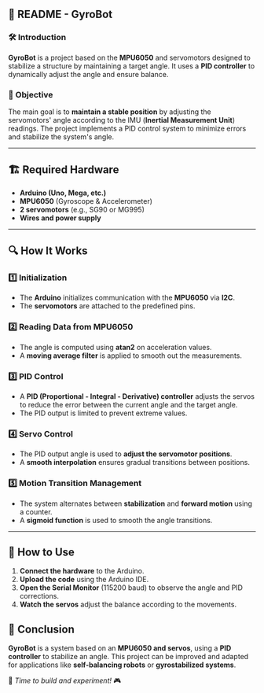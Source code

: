 ## 📜 README - GyroBot

### 🛠️ Introduction
**GyroBot** is a project based on the **MPU6050** and servomotors designed to stabilize a structure by maintaining a target angle. It uses a **PID controller** to dynamically adjust the angle and ensure balance.

### 🎯 Objective
The main goal is to **maintain a stable position** by adjusting the servomotors' angle according to the IMU (**Inertial Measurement Unit**) readings. The project implements a PID control system to minimize errors and stabilize the system's angle.

---

## 🏗️ Required Hardware
- **Arduino (Uno, Mega, etc.)**
- **MPU6050** (Gyroscope & Accelerometer)
- **2 servomotors** (e.g., SG90 or MG995)
- **Wires and power supply**

---

## 🔍 How It Works

### 1️⃣ **Initialization**
- The **Arduino** initializes communication with the **MPU6050** via **I2C**.
- The **servomotors** are attached to the predefined pins.

### 2️⃣ **Reading Data from MPU6050**
- The angle is computed using **atan2** on acceleration values.
- A **moving average filter** is applied to smooth out the measurements.

### 3️⃣ **PID Control**
- A **PID (Proportional - Integral - Derivative) controller** adjusts the servos to reduce the error between the current angle and the target angle.
- The PID output is limited to prevent extreme values.

### 4️⃣ **Servo Control**
- The PID output angle is used to **adjust the servomotor positions**.
- A **smooth interpolation** ensures gradual transitions between positions.

### 5️⃣ **Motion Transition Management**
- The system alternates between **stabilization** and **forward motion** using a counter.
- A **sigmoid function** is used to smooth the angle transitions.

---

## 🚀 How to Use
1. **Connect the hardware** to the Arduino.
2. **Upload the code** using the Arduino IDE.
3. **Open the Serial Monitor** (115200 baud) to observe the angle and PID corrections.
4. **Watch the servos** adjust the balance according to the movements.


## 📌 Conclusion
**GyroBot** is a system based on an **MPU6050 and servos**, using a **PID controller** to stabilize an angle. This project can be improved and adapted for applications like **self-balancing robots** or **gyrostabilized systems**.

🚀 *Time to build and experiment!* 🎮
